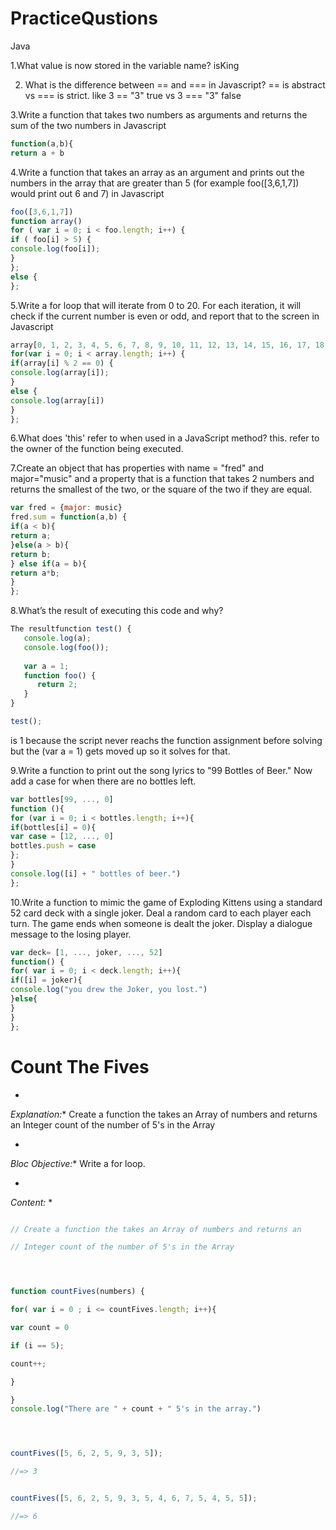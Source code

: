 # PracticeQustions
Java


1.What value is now stored in the variable name? 
isKing



2. What is the difference between == and === in Javascript?
== is abstract vs === is strict. like 3 == "3" true vs 3 === "3" false



3.Write a function that takes two numbers as arguments and returns the sum of the two numbers in Javascript

```javascript
function(a,b){
return a + b
```


4.Write a function that takes an array as an argument and prints out the numbers 
in the array that are greater than 5 (for example foo([3,6,1,7]) 
would print out 6 and 7) in Javascript

```javascript
foo([3,6,1,7])
function array()
for ( var i = 0; i < foo.length; i++) {
if ( foo[i] > 5) {
console.log(foo[i]);
}
};
else {
};
```



5.Write a for loop that will iterate from 0 to 20. For each iteration, 
it will check if the current number is even or odd, and report that to the screen in Javascript

```javascript
array[0, 1, 2, 3, 4, 5, 6, 7, 8, 9, 10, 11, 12, 13, 14, 15, 16, 17, 18, 19, 20]
for(var i = 0; i < array.length; i++) {
if(array[i] % 2 == 0) {
console.log(array[i]);
}
else {
console.log(array[i])
}
};
```



6.What does 'this' refer to when used in a JavaScript method?
this. refer to the owner of the function being executed.




7.Create an object that has properties with name = "fred" and major="music" and a property 
that is a function that takes 2 numbers and returns the smallest of the two, or the square of the two if they are equal.

```javascript
var fred = {major: music}
fred.sum = function(a,b) {
if(a < b){
return a;
}else(a > b){
return b;
} else if(a = b){
return a*b;
}
};

```


8.What’s the result of executing this code and why? 

```javascript
The resultfunction test() {
   console.log(a);
   console.log(foo());
   
   var a = 1;
   function foo() {
      return 2;
   }
}

test(); 
```
is 1 because the script never reachs the function assignment before solving
but the (var a = 1) gets moved up so it solves for that.




9.Write a function to print out the song lyrics to "99 Bottles of Beer." 
Now add a case for when there are no bottles left.

```javascript
var bottles[99, ..., 0]
function (){
for (var i = 0; i < bottles.length; i++){
if(bottles[i] = 0){
var case = [12, ..., 0]
bottles.push = case
};
}
console.log([i] + " bottles of beer.")
};
```



10.Write a function to mimic the game of Exploding Kittens using a standard 52 card deck 
with a single joker. Deal a random card to each player each turn. The game ends when 
someone is dealt the joker. Display a dialogue message to the losing player.

```javascript
var deck= [1, ..., joker, ..., 52]
function() {
for( var i = 0; i < deck.length; i++){
if([i] = joker){
console.log("you drew the Joker, you lost.")
}else{
}
}
};
```







# Count The Fives

*
*Explanation:** Create a function the takes an Array of numbers and returns an Integer count of the number of 5's in the Array

*
*Bloc Objective:** Write a for loop.

*
*Content:*
*

```javascript

// Create a function the takes an Array of numbers and returns an

// Integer count of the number of 5's in the Array




function countFives(numbers) {

for( var i = 0 ; i <= countFives.length; i++){

var count = 0

if (i == 5);

count++;

}

}
console.log("There are " + count + " 5's in the array.")




countFives([5, 6, 2, 5, 9, 3, 5]);

//=> 3


countFives([5, 6, 2, 5, 9, 3, 5, 4, 6, 7, 5, 4, 5, 5]);

//=> 6
```









